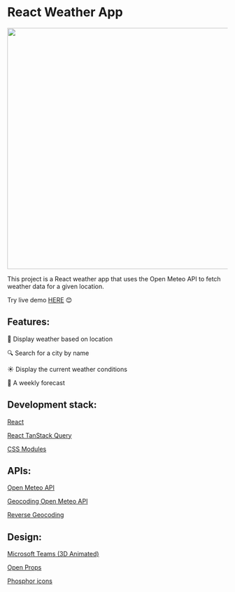 # React Weather App

<p align="center">
<img src="" width = "550px">
</p>

This project is a React weather app that uses the Open Meteo API to fetch weather data for a given location.

Try live demo [HERE](https://weather-ppafu.netlify.app) 😊

## Features:

📍 Display weather based on location

🔍 Search for a city by name

☀️ Display the current weather conditions

📅 A weekly forecast

## Development stack:

[React](https://react.dev)

[React TanStack Query](https://tanstack.com/query/latest)

[CSS Modules](https://github.com/css-modules/css-modules)

## APIs:

[Open Meteo API](https://open-meteo.com)

[Geocoding Open Meteo API](https://open-meteo.com/en/docs/geocoding-api)

[Reverse Geocoding](nominatim.openstreetmap.org/reverse)

## Design:

[Microsoft Teams (3D Animated)](https://emojipedia.org/microsoft-teams)

[Open Props](https://open-props.style)

[Phosphor icons](phosphoricons.com/)
